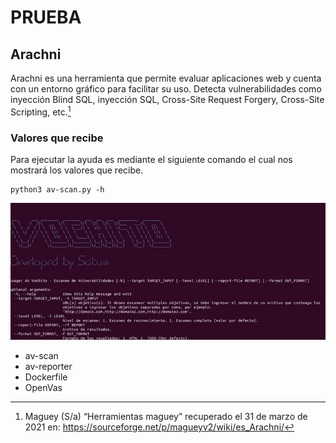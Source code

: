 # PRUEBA
## Arachni

Arachni es una herramienta que permite evaluar aplicaciones web y cuenta con un entorno gráfico para facilitar su uso. Detecta vulnerabilidades como inyección
Blind SQL, inyección SQL, Cross-Site Request Forgery, Cross-Site Scripting, etc.[^2]

[^2]: Maguey (S/a) “Herramientas maguey” recuperado el 31 de marzo de 2021 en: https://sourceforge.net/p/magueyv2/wiki/es_Arachni/

### Valores que recibe

Para ejecutar la ayuda es mediante el siguiente comando el cual nos mostrará los valores que recibe.

```
python3 av-scan.py -h
```

<div align="center"><img src="Media/av-scan-ayuda.jpg"></div>

- av-scan
- av-reporter
- Dockerfile
- OpenVas
